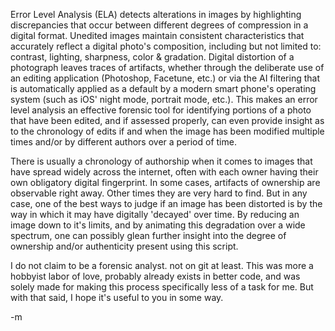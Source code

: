 
Error Level Analysis (ELA) detects alterations in images by highlighting discrepancies that occur between different degrees of compression in a digital format. Unedited images maintain consistent characteristics that accurately reflect a digital photo's composition, including but not limited to: contrast, lighting, sharpness, color & gradation. Digital distortion of a photograph leaves traces of artifacts, whether through the deliberate use of an editing application (Photoshop, Facetune, etc.) or via the AI filtering that is automatically applied as a default by a modern smart phone's operating system (such as iOS' night mode, portrait mode, etc.). This makes an error level analysis an effective forensic tool for identifying portions of a photo that have been edited, and if assessed properly, can even provide insight as to the chronology of edits if and when the image has been modified multiple times and/or by different authors over a period of time.

There is usually a chronology of authorship when it comes to images that have spread widely across the internet, often with each owner having their own obligatory digital fingerprint. In some cases, artifacts of ownership are observable right away. Other times they are very hard to find. But in any case, one of the best ways to judge if an image has been distorted is by the way in which it may have digitally 'decayed' over time. By reducing an image down to it's limits, and by animating this degradation over a wide spectrum, one can possibly glean further insight into the degree of ownership and/or authenticity present using this script.

I do not claim to be a forensic analyst. not on git at least. This was more a hobbyist labor of love, probably already exists in better code, and was solely made for making this process specifically less of a task for me. But with that said, I hope it's useful to you in some way.

-m
